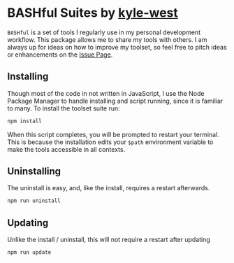 # BASHful Suites by [kyle-west](https://github.com/kyle-west)

`BASHful` is a set of tools I regularly use in my personal development workflow.
This package allows me to share my tools with others. I am always up for ideas 
on how to improve my toolset, so feel free to pitch ideas or enhancements on the 
[Issue Page](https://github.com/kyle-west/bashful/issues). 

## Installing 

Though most of the code in not written in JavaScript, I use the Node Package 
Manager to handle installing and script running, since it is familiar to many.
To install the toolset suite run:

```sh
npm install
```

When this script completes, you will be prompted to restart your terminal. This 
is because the installation edits your `$path` environment variable to make the 
tools accessible in all contexts. 

## Uninstalling 

The uninstall is easy, and, like the install, requires a restart afterwards.

```sh
npm run uninstall
```

## Updating 

Unlike the install / uninstall, this will not require a restart after updating

```sh
npm run update
```